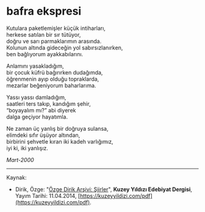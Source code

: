 # bafra ekspresi  
  
Kutulara paketlemişler küçük intiharları,  
herkese satılan bir sır tütüyor,  
doğru ve sarı parmaklarımın arasında.  
Kolunun altında gideceğin yol sabırsızlanırken,  
ben bağlıyorum ayakkabılarını.  
  
Anlamını yasakladığım,  
bir çocuk küfrü bağırırken dudağımda,  
öğrenmenin ayıp olduğu topraklarda,  
mezarlar beğeniyorum baharlarıma.  
  
Yassı yassı damladığım,  
saatleri ters takıp, kandığım şehir,  
“boyayalım mı?” abi diyerek  
dalga geçiyor hayatımla.  
  
Ne zaman üç yanlış bir doğruya sulansa,  
elimdeki sıfır üşüyor altından,  
birbirini şehvetle kıran iki kadeh varlığımız,  
iyi ki, iki yanlışız.  
  
_Mart-2000_

---
Kaynak: 

- Dirik, Özge: "[Özge Dirik Arşivi: Şiirler](https://kuzeyyildizi.com/files/ozgedirik-siirler.pdf)", **Kuzey Yıldızı Edebiyat Dergisi**, Yayım Tarihi: 11.04.2014, [https://kuzeyyildizi.com/pdf](https://kuzeyyildizi.com/pdf).
